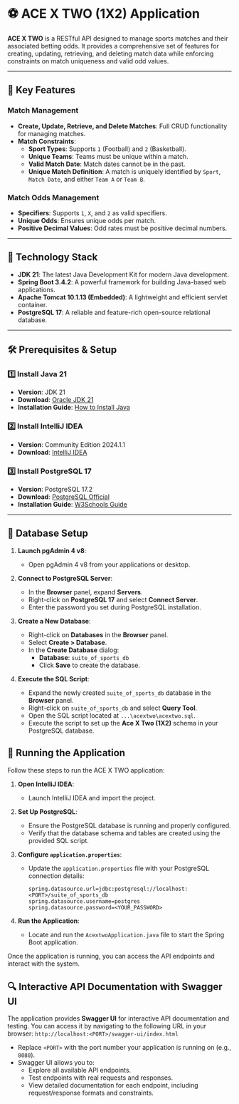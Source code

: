 # ⚽ ACE X TWO (1X2) Application 

**ACE X TWO** is a RESTful API designed to manage sports matches and their associated betting odds. It provides a comprehensive set of features for creating, updating, retrieving, and deleting match data while enforcing constraints on match uniqueness and valid odd values.

---

## 🚀 Key Features

### Match Management
- **Create, Update, Retrieve, and Delete Matches**: Full CRUD functionality for managing matches.
- **Match Constraints**:
  - **Sport Types**: Supports `1` (Football) and `2` (Basketball).
  - **Unique Teams**: Teams must be unique within a match.
  - **Valid Match Date**: Match dates cannot be in the past.
  - **Unique Match Definition**: A match is uniquely identified by `Sport`, `Match Date`, and either `Team A` or `Team B`.

### Match Odds Management
- **Specifiers**: Supports `1`, `X`, and `2` as valid specifiers.
- **Unique Odds**: Ensures unique odds per match.
- **Positive Decimal Values**: Odd rates must be positive decimal numbers.

---

## 📌 Technology Stack

- **JDK 21**: The latest Java Development Kit for modern Java development.
- **Spring Boot 3.4.2**: A powerful framework for building Java-based web applications.
- **Apache Tomcat 10.1.13 (Embedded)**: A lightweight and efficient servlet container.
- **PostgreSQL 17**: A reliable and feature-rich open-source relational database.

---

## 🛠️ Prerequisites & Setup

### 1️⃣ Install Java 21
- **Version**: JDK 21
- **Download**: [Oracle JDK 21](https://www.oracle.com/java/technologies/javase/jdk21-archive-downloads.html)
- **Installation Guide**: [How to Install Java](https://www3.ntu.edu.sg/home/ehchua/programming/howto/JDK_HowTo.html)

### 2️⃣ Install IntelliJ IDEA
- **Version**: Community Edition 2024.1.1
- **Download**: [IntelliJ IDEA](https://www.jetbrains.com/idea/download/other.html)

### 3️⃣ Install PostgreSQL 17
- **Version**: PostgreSQL 17.2
- **Download**: [PostgreSQL Official](https://www.enterprisedb.com/downloads/postgres-postgresql-downloads)
- **Installation Guide**: [W3Schools Guide](https://www.w3schools.com/postgresql/postgresql_install.php)

---

## 📂 Database Setup

1. **Launch pgAdmin 4 v8**:
   - Open pgAdmin 4 v8 from your applications or desktop.

2. **Connect to PostgreSQL Server**:
   - In the **Browser** panel, expand **Servers**.
   - Right-click on **PostgreSQL 17** and select **Connect Server**.
   - Enter the password you set during PostgreSQL installation.

3. **Create a New Database**:
   - Right-click on **Databases** in the **Browser** panel.
   - Select **Create > Database**.
   - In the **Create Database** dialog:
     - **Database**: `suite_of_sports_db`
     - Click **Save** to create the database.

4. **Execute the SQL Script**:
   - Expand the newly created `suite_of_sports_db` database in the **Browser** panel.
   - Right-click on `suite_of_sports_db` and select **Query Tool**.
   - Open the SQL script located at `...\acextwo\acextwo.sql`.
   - Execute the script to set up the **Ace X Two (1X2)** schema in your PostgreSQL database.

## 🏃 Running the Application

Follow these steps to run the ACE X TWO application:

1. **Open IntelliJ IDEA**:
   - Launch IntelliJ IDEA and import the project.

2. **Set Up PostgreSQL**:
   - Ensure the PostgreSQL database is running and properly configured.
   - Verify that the database schema and tables are created using the provided SQL script.

3. **Configure `application.properties`**:
   - Update the `application.properties` file with your PostgreSQL connection details:
     ```properties
     spring.datasource.url=jdbc:postgresql://localhost:<PORT>/suite_of_sports_db
     spring.datasource.username=postgres
     spring.datasource.password=<YOUR_PASSWORD>
     ```

4. **Run the Application**:
   - Locate and run the `AcextwoApplication.java` file to start the Spring Boot application.

Once the application is running, you can access the API endpoints and interact with the system.

## 🔍 Interactive API Documentation with Swagger UI

The application provides **Swagger UI** for interactive API documentation and testing. You can access it by navigating to the following URL in your browser: `http://localhost:<PORT>/swagger-ui/index.html`
- Replace `<PORT>` with the port number your application is running on (e.g., `8080`).
- Swagger UI allows you to:
  - Explore all available API endpoints.
  - Test endpoints with real requests and responses.
  - View detailed documentation for each endpoint, including request/response formats and constraints.

